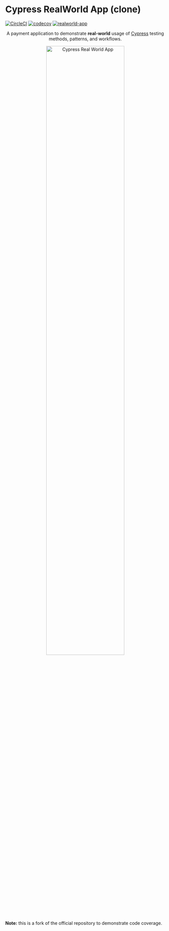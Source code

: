 # Cypress RealWorld App (clone)

[![CircleCI](https://circleci.com/gh/bahmutov/cypress-realworld-app/tree/develop.svg?style=svg)](https://circleci.com/gh/bahmutov/cypress-realworld-app/tree/develop) [![codecov](https://codecov.io/gh/bahmutov/cypress-realworld-app/branch/develop/graph/badge.svg?token=T9NIFPYLTJ)](https://codecov.io/gh/bahmutov/cypress-realworld-app) [![realworld-app](https://img.shields.io/endpoint?url=https://dashboard.cypress.io/badge/detailed/sz12mc&style=flat&logo=cypress)](https://dashboard.cypress.io/projects/sz12mc/runs)

<p align="center">
A payment application to demonstrate <strong>real-world</strong> usage of <a href="https://cypress.io">Cypress</a> testing methods, patterns, and workflows.
</p>

<p align="center">
  <img style='width: 70%' alt="Cypress Real World App" src="./public/img/rwa-readme-screenshot.png" />
</p>

**Note:** this is a fork of the official []() repository to demonstrate code coverage.

